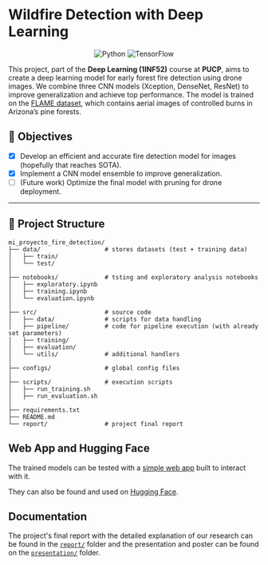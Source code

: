 # Wildfire Detection with Deep Learning

<p align="center">
    <img src="https://img.shields.io/badge/Python-f9e2af?logo=python&logoColor=black" alt="Python" />
    <img src="https://img.shields.io/badge/TensorFlow-f2cdcd?logo=tensorflow&logoColor=black" alt="TensorFlow" />
</p>

This project, part of the **Deep Learning (1INF52)** course at **PUCP**, aims to create a deep learning model
for early forest fire detection using drone images. We combine three CNN models (Xception, DenseNet, ResNet)
to improve generalization and achieve top performance. The model is trained on the
[FLAME dataset](https://ieee-dataport.org/open-access/flame-dataset-aerial-imagery-pile-burn-detection-using-drones-uavs),
which contains aerial images of controlled burns in Arizona’s pine forests.

## 🎯 **Objectives**
- [x] Develop an efficient and accurate fire detection model for images (hopefully that reaches SOTA).
- [x] Implement a CNN model ensemble to improve generalization.
- [ ] (Future work) Optimize the final model with pruning for drone deployment.
---

## 📂 **Project Structure**
```plaintext
mi_proyecto_fire_detection/
├── data/                  # stores datasets (test + training data)
│   ├── train/
│   └── test/
│
├── notebooks/             # tsting and exploratory analysis notebooks
│   ├── exploratory.ipynb
│   ├── training.ipynb
│   └── evaluation.ipynb
│
├── src/                   # source code
│   ├── data/              # scripts for data handling
│   ├── pipeline/          # code for pipeline execution (with already set parameters)
│   ├── training/
│   ├── evaluation/
│   └── utils/             # additional handlers
│
├── configs/               # global config files
│
├── scripts/               # execution scripts
│   ├── run_training.sh
│   ├── run_evaluation.sh
│
├── requirements.txt
├── README.md
└── report/                # project final report
```

## Web App and Hugging Face

The trained models can be tested with a [simple web app](https://github.com/superflash41/isaFIRE) built
to interact with it.

They can also be found and used on [Hugging Face](https://huggingface.co/superflash41/fire-chad-detector-v1.0).

## Documentation

The project's final report with the detailed explanation of our research can be found in the [`report/`](report) folder
and the presentation and poster can be found on the [`presentation/`](presentation) folder. 
